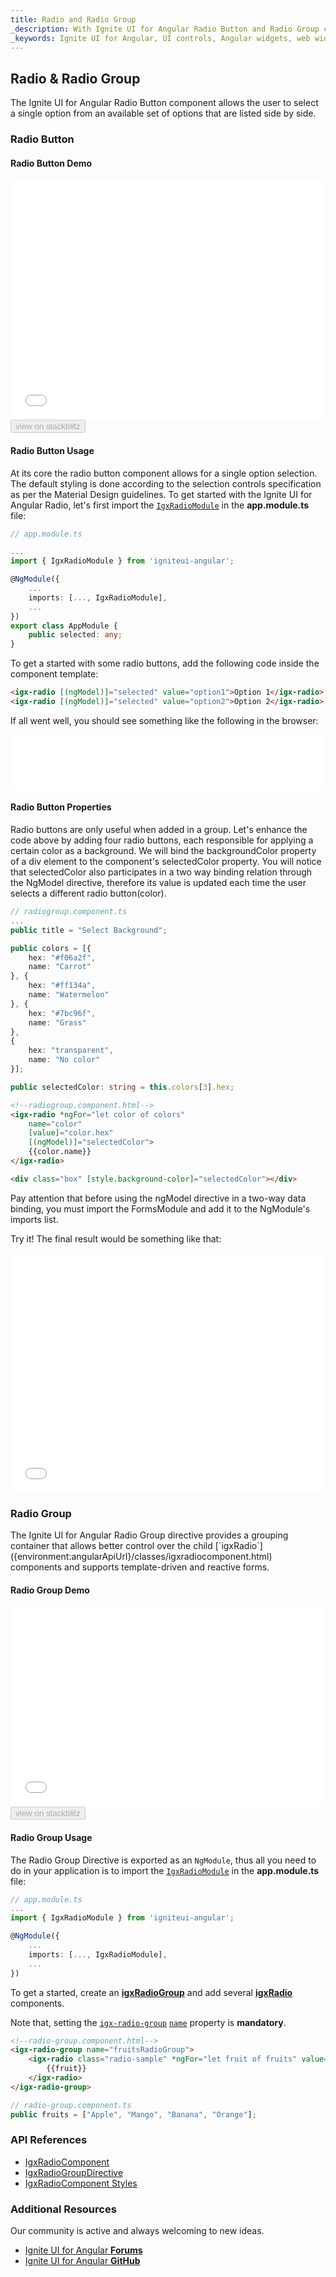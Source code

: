 ```yaml
---
title: Radio and Radio Group
_description: With Ignite UI for Angular Radio Button and Radio Group controls, developers can seamlessly present lists of options for users to select for better UI in template-driven and reactive forms.
_keywords: Ignite UI for Angular, UI controls, Angular widgets, web widgets, UI widgets, Angular, Native Angular Components Suite, Native Angular Controls, Native Angular Components Library, Angular Radio Button components, Angular Radio Button controls, Angular Radio Group component, Angular Radio Group control
---
```


## Radio & Radio Group
<p class="highlight">The Ignite UI for Angular Radio Button component allows the user to select a single option from an available set of options that are listed side by side.</p>
<div class="divider"></div>

### Radio Button

#### Radio Button Demo
<div class="sample-container" style="height: 384px">
    <iframe id="form-elements-sample-iframe" src='{environment:demosBaseUrl}/data-entries/radio-sample-2' width="100%" height="100%" seamless frameBorder="0" onload="onSampleIframeContentLoaded(this);"></iframe>
</div>
<div>
<button data-localize="stackblitz" disabled class="stackblitz-btn" data-iframe-id="form-elements-sample-iframe" data-demos-base-url="{environment:demosBaseUrl}">view on stackblitz</button>
</div>
<div class="divider--half"></div>

#### Radio Button Usage

At its core the radio button component allows for a single option selection. The default styling is done according to the selection controls specification as per the Material Design guidelines.
To get started with the Ignite UI for Angular Radio, let's first import the [`IgxRadioModule`]({environment:angularApiUrl}/classes/igxradiomodule.html) in the **app.module.ts** file:

```typescript
// app.module.ts

...
import { IgxRadioModule } from 'igniteui-angular';

@NgModule({
    ...
    imports: [..., IgxRadioModule],
    ...
})
export class AppModule {
    public selected: any;
}
```
To get a started with some radio buttons, add the following code inside the component template:

```html
<igx-radio [(ngModel)]="selected" value="option1">Option 1</igx-radio>
<igx-radio [(ngModel)]="selected" value="option2">Option 2</igx-radio>
```

If all went well, you should see something like the following in the browser:

<div class="sample-container" style="height: 88px">
    <iframe src='{environment:demosBaseUrl}/data-entries/radio-sample-1' width="100%" height="100%" seamless frameBorder="0"></iframe>
</div>

#### Radio Button Properties
Radio buttons are only useful when added in a group. Let's enhance the code above by adding four radio buttons, each responsible for applying a certain color as a background. We will bind the backgroundColor property of a div element to the component's selectedColor property. You will notice that selectedColor also participates in a two way binding relation through the NgModel directive, therefore its value is updated each time the user selects a different radio button(color).

```typescript
// radiogroup.component.ts
...
public title = "Select Background";

public colors = [{
    hex: "#f06a2f",
    name: "Carrot"
}, {
    hex: "#ff134a",
    name: "Watermelon"
}, {
    hex: "#7bc96f",
    name: "Grass"
},
{
    hex: "transparent",
    name: "No color"
}];

public selectedColor: string = this.colors[3].hex;
```

```html
<!--radiogroup.component.html-->
<igx-radio *ngFor="let color of colors" 
    name="color" 
    [value]="color.hex" 
    [(ngModel)]="selectedColor">
    {{color.name}}
</igx-radio>

<div class="box" [style.background-color]="selectedColor"></div>
```

Pay attention that before using the ngModel directive in a two-way data binding, you must import the FormsModule and add it to the NgModule's imports list.

Try it! The final result would be something like that:

<div class="sample-container" style="height: 384px">
    <iframe src='{environment:demosBaseUrl}/data-entries/radio-sample-2' width="100%" height="100%" seamless frameBorder="0"></iframe>
</div>

### Radio Group
<p class="highlight">The Ignite UI for Angular Radio Group directive provides a grouping container that allows better control over the child [`igxRadio`]({environment:angularApiUrl}/classes/igxradiocomponent.html) components and supports template-driven and reactive forms.</p>
<div class="divider"></div>

#### Radio Group Demo
<div class="sample-container" style="height: 320px">
    <iframe id="radio-group-sample-iframe" src='{environment:demosBaseUrl}/data-entries/radio-group-sample' width="100%" height="100%" seamless frameBorder="0" onload="onSampleIframeContentLoaded(this);"></iframe>
</div>
<div>
<button data-localize="stackblitz" disabled class="stackblitz-btn" data-iframe-id="radio-group-sample-iframe" data-demos-base-url="{environment:demosBaseUrl}">view on stackblitz</button>
</div>
<div class="divider--half"></div>

#### Radio Group Usage

The Radio Group Directive is exported as an `NgModule`, thus all you need to do in your application is to import the [`IgxRadioModule`]({environment:angularApiUrl}/classes/igxradiomodule.html) in the **app.module.ts** file:

```typescript
// app.module.ts
...
import { IgxRadioModule } from 'igniteui-angular';

@NgModule({
    ...
    imports: [..., IgxRadioModule],
    ...
})
```
To get a started, create an [**igxRadioGroup**]({environment:angularApiUrl}/classes/igxradiogroupdirective.html) and add several [**igxRadio**]({environment:angularApiUrl}/classes/igxradiocomponent.html) components. 

Note that, setting the [`igx-radio-group`]({environment:angularApiUrl}/classes/igxradiogroupdirective.html) [`name`]({environment:angularApiUrl}/classes/igxradiogroupdirective.html#name) property is **mandatory**.

```html
<!--radio-group.component.html-->
<igx-radio-group name="fruitsRadioGroup">
    <igx-radio class="radio-sample" *ngFor="let fruit of fruits" value="{{fruit}}">
        {{fruit}}
    </igx-radio>
</igx-radio-group>
```

```typescript
// radio-group.component.ts
public fruits = ["Apple", "Mango", "Banana", "Orange"];
```

### API References
<div class="divider--half"></div>

* [IgxRadioComponent]({environment:angularApiUrl}/classes/igxradiocomponent.html)
* [IgxRadioGroupDirective]({environment:angularApiUrl}/classes/igxradiogroupdirective.html)
* [IgxRadioComponent Styles]({environment:sassApiUrl}/index.html#function-igx-radio-theme)

### Additional Resources
<div class="divider--half"></div>

Our community is active and always welcoming to new ideas.

* [Ignite UI for Angular **Forums**](https://www.infragistics.com/community/forums/f/ignite-ui-for-angular)
* [Ignite UI for Angular **GitHub**](https://github.com/IgniteUI/igniteui-angular)
